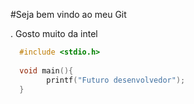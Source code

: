 #Seja bem vindo ao meu Git

 . Gosto muito da intel
```C
  #include <stdio.h>
  
  void main(){
        printf("Futuro desenvolvedor");
  }
```
